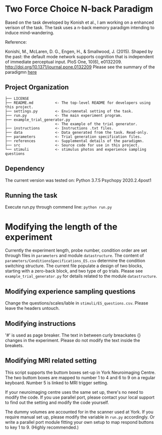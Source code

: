 # Two Force Choice N-back Paradigm
Based on the task developed by Konish et al., I am working on a enhanced verison of the task.
The task uses a n-back memory paradigm intending to induce mind-wandering.

Reference:

Konishi, M., McLaren, D. G., Engen, H., & Smallwood, J. (2015). Shaped by the past: the default mode network supports cognition that is independent of immediate perceptual input. PloS One, 10(6), e0132209. http://doi.org/10.1371/journal.pone.0132209
Please see the summary of the paradigmn [here](references/paradigm_flow.md)


Project Organization
------------

    ├── LICENSE
    ├── README.md          <- The top-level README for developers using this project.
    ├── settings.py        <- Enviromnetal setting of the task.
    ├── run.py             <- The main experiment program.
    ├── example_trial_generator.py
    |                      <- The example of the trial generator.
    ├── instructions       <- Instructions .txt files.
    ├── data               <- Data generated from the task. Read-only.
    ├── parameters         <- Trial generation specification files.
    ├── references         <- Supplemental details of the paradigmn.
    ├── src                <- Source code for use in this project.
    └── stimuli            <- stimulus photos and experience sampling questions


## Dependency
The current version was tested on:
Python 3.7.5
Psychopy 2020.2.4post1

## Running the task
Execute run.py through commend line:
`python run.py`

# Modifying the length of the experiment
Currently the experiment length, probe number, condition order are set through files in `parameters` and module `datastructure`.
The content of `parameters/ConditionsSpecifications_ES.csv` determine the condition switching structure.
The current file populate a design of two blocks, starting with a zero-back block, and two type of go trials.
Please see `example_trial_generator.py` for details related to the module `datastructure`.

## Modifying experience sampling questions
Change the questions/scales/lable in `stimuli/ES_questions.csv`.
Please leave the headers untouch.

## Modifying instructions
'#' is used as page breaker.
The text in between curly breackates {} changes in the experiment. Please do not modify the text inside the breakets.

## Modifying MRI related setting
This script supports the buttom boxes set-up in York Neuroimaging Centre.
The two buttom boxes are mapped to number 1 to 4 and 6 to 9 on a regular keyboard.
Number 5 is linked to MRI trigger setting.

If your neuroimaging centre uses the same set up, there's no need to modify the code.
If you use parallel port, please contact your local support to find out the setting and modify the code yourself.

The dummy volumes are accounted for in the scanner used at York.
If you require manual set up, please modify the variable in `run.py` accordingly.
Or write a parallel port module fitting your own setup to map respond buttons to key 1 to 9. (Highly recommended.)